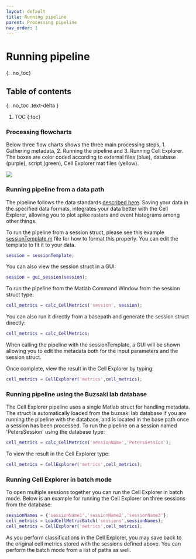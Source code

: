 ```yaml
---
layout: default
title: Running pipeline
parent: Processing pipeline
nav_order: 1
---
```

# Running pipeline
{: .no_toc}
## Table of contents
{: .no_toc .text-delta }

1. TOC
{:toc}

### Processing flowcharts
Below three flow charts shows the three main processing steps, 1. Gathering metadata, 2. Running the pipeline and 3. Running Cell Explorer. The boxes are color coded according to external files (blue), database (purple), script (green), Cell Explorer mat files (yellow).

![](https://buzsakilab.com/wp/wp-content/uploads/2020/02/AlgorithmFlowchart-1.png)

### Running pipeline from a data path
The pipeline follows the data standards [described here]({{"/datastructure/data-structure-and-format/"|absolute_url}}). Saving your data in the specified data formats, integrates your data better with the Cell Explorer, allowing you to plot spike rasters and event histograms among other things.

To run the pipeline from a session struct, please see this example
[sessionTemplate.m](https://github.com/petersenpeter/Cell-Explorer/blob/master/calc_CellMetrics/sessionTemplate.m) file for how to format this properly. You can edit the template to fit it to your data.
```m
session = sessionTemplate;
```
You can also view the session struct in a GUI:
```m
session = gui_session(session);
```

To run the pipeline from the Matlab Command Window from the session struct type:
```m
cell_metrics = calc_CellMetrics('session', session);
```
You can also run it directly from a basepath and generate the session struct directly:
```m
cell_metrics = calc_CellMetrics;
```
When calling the pipeline with the sessionTemplate, a GUI will be shown allowing you to edit the metadata both for the input parameters and the session struct. 

Once complete, view the result in the Cell Explorer by typing:
```m
cell_metrics = CellExplorer('metrics',cell_metrics);
```

### Running pipeline using the Buzsaki lab database
The Cell Explorer pipeline uses a single Matlab struct for handling metadata. The struct is automatically loaded from the buzsaki lab database if you are running the pipeline with the database, and is located in the base path once a session has been processed. To run the pipeline on a session named 'PetersSession' using the database type:
```m
cell_metrics = calc_CellMetrics('sessionName','PetersSession');
```
To view the result in the Cell Explorer type:
```m
cell_metrics = CellExplorer('metrics',cell_metrics);
```
### Running Cell Explorer in batch mode
To open multiple sessions together you can run the Cell Explorer in batch mode. Below is an example for running the Cell Explorer on three sessions from the database:

```m
sessionNames = {'sessionName1','sessionName2','sessionName3'};
cell_metrics = LoadCellMetricBatch('sessions',sessionNames);
cell_metrics = CellExplorer('metrics',cell_metrics);
```
As you perform classifications in the Cell Explorer, you may save back to the original cell metrics stored with the sessions defined above. You can perform the batch mode from a list of paths as well.
